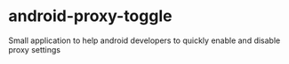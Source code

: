 # android-proxy-toggle
Small application to help android developers to quickly enable and disable proxy settings
